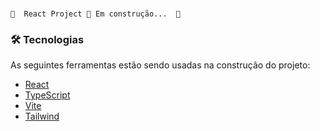 ### <h4 align="center"> 
	🚧  React Project 🚀 Em construção...  🚧
</h4>


### 🛠 Tecnologias

As seguintes ferramentas estão sendo usadas na construção do projeto:


- [React](https://pt-br.reactjs.org/)
- [TypeScript](https://www.typescriptlang.org/)
- [Vite](https://vitejs.dev/guide/)
- [Tailwind](https://tailwindcss.com/)

